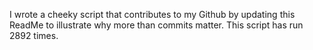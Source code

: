 I wrote a cheeky script that contributes to my Github by updating this ReadMe to illustrate why more than commits matter. This script has run 2892 times.